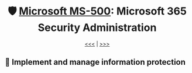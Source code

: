 <div align="center">

# 🛡️ [Microsoft MS-500](ms-500-index.md): Microsoft 365 Security Administration

[<<<](ms-500-part4.md) | [>>>](ms-500-part2.md)
      
</div>


## 🐉 Implement and manage information protection
